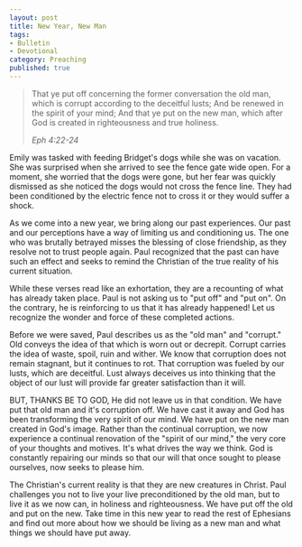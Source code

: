 ```yaml
---
layout: post
title: New Year, New Man
tags:
- Bulletin
- Devotional
category: Preaching
published: true
---
```

>That ye put off concerning the former conversation the old man, which is corrupt according to the deceitful lusts; And be renewed in the spirit of your mind; And that ye put on the new man, which after God is created in righteousness and true holiness. 
>
><cite>Eph 4:22-24</cite>
 
Emily was tasked with feeding Bridget's dogs while she was on vacation. She was surprised when she arrived to see the fence gate wide open. For a moment, she worried that the dogs were gone, but her fear was quickly dismissed as she noticed the dogs would not cross the fence line. They had been conditioned by the electric fence not to cross it or they would suffer a shock.
 
As we come into a new year, we bring along our past experiences. Our past and our perceptions have a way of limiting us and conditioning us. The one who was brutally betrayed misses the blessing of close friendship, as they resolve not to trust people again. Paul recognized that the past can have such an effect and seeks to remind the Christian of the true reality of his current situation.
 
While these verses read like an exhortation, they are a recounting of what has already taken place. Paul is not asking us to "put off" and "put on". On the contrary, he is reinforcing to us that it has already happened! Let us recognize the wonder and force of these completed actions.
 
Before we were saved, Paul describes us as the "old man" and "corrupt." Old conveys the idea of that which is worn out or decrepit. Corrupt carries the idea of waste, spoil, ruin and wither. We know that corruption does not remain stagnant, but it continues to rot. That corruption was fueled by our lusts, which are deceitful. Lust always deceives us into thinking that the object of our lust will provide far greater satisfaction than it will.
 
BUT, THANKS BE TO GOD, He did not leave us in that condition. We have put that old man and it's corruption off. We have cast it away and God has been transforming the very spirit of our mind. We have put on the new man created in God's image. Rather than the continual corruption, we now experience a continual renovation of the "spirit of our mind," the very core of your thoughts and motives. It's what drives the way we think. God is constantly repairing our minds so that our will that once sought to please ourselves, now seeks to please him.

The Christian's current reality is that they are new creatures in Christ. Paul challenges you not to live your live preconditioned by the old man, but to live it as we now can, in holiness and righteousness. We have put off the old and put on the new. Take time in this new year to read the rest of Ephesians and find out more about how we should be living as a new man and what things we should have put away.
